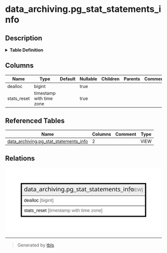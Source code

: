 # data_archiving.pg_stat_statements_info

## Description

<details>
<summary><strong>Table Definition</strong></summary>

```sql
CREATE VIEW pg_stat_statements_info AS (
 SELECT dealloc,
    stats_reset
   FROM data_archiving.pg_stat_statements_info() pg_stat_statements_info(dealloc, stats_reset)
)
```

</details>

## Columns

| Name | Type | Default | Nullable | Children | Parents | Comment |
| ---- | ---- | ------- | -------- | -------- | ------- | ------- |
| dealloc | bigint |  | true |  |  |  |
| stats_reset | timestamp with time zone |  | true |  |  |  |

## Referenced Tables

| Name | Columns | Comment | Type |
| ---- | ------- | ------- | ---- |
| [data_archiving.pg_stat_statements_info](data_archiving.pg_stat_statements_info.md) | 2 |  | VIEW |

## Relations

![er](data_archiving.pg_stat_statements_info.svg)

---

> Generated by [tbls](https://github.com/k1LoW/tbls)
